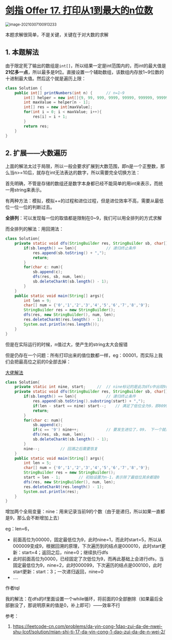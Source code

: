 # [剑指 Offer 17. 打印从1到最大的n位数](https://leetcode-cn.com/problems/da-yin-cong-1dao-zui-da-de-nwei-shu-lcof/)

<img src="C:\Users\surface\AppData\Roaming\Typora\typora-user-images\image-20210307100913233.png" alt="image-20210307100913233" style="zoom:80%;" />

本题求解很简单，不是关键，关键在于对大数的求解

## 1. 本题解法

由于限定死了输出的数组是`int[]`，所以结果一定是int范围内的，而int的最大值是**21亿多一点**，所以最多是9位。直接设置一个辅助数组，该数组内存放1~9位数的十进制最大值。然后这个就是遍历上限：

```java
class Solution {
    public int[] printNumbers(int n) {      // n=1~9
        int[] helper = new int[]{9, 99, 999, 9999, 99999, 999999, 9999999, 99999999, 999999999};
        int maxValue = helper[n - 1];
        int[] res = new int[maxValue];
        for(int i = 0; i < maxValue; i++){
            res[i] = i + 1;
        }
        return res;
    }
}
```

## 2. 扩展——大数遍历

上面的解法太过于局限，所以一般会要求扩展到大数范围，即n是一个正整数，那么当n>=10后，就存在int无法表达的数字，所以需要完全切换方法：

首先明确，不管是存储的数组还是数字本身都已经不能简单的用int来表示，而统一用string来表示。

有两种方法：模拟，模拟++的过程和进位过程，但是进位效率不高，需要从最低位一位一位的判断过去。

​						**全排列**：可以发现每一位的取值都是限制在0~9，我们可以用全排列的方式求解

而全排列的解法：用回溯法：

```java
class Solution{
    private static void dfs(StringBuilder res, StringBuilder sb, char[] num, int len){
        if(sb.length() == len){             // 递归终止条件
            res.append(sb.toString() + ",");
            return;
        }
        for(char c: num){
            sb.append(c);
            dfs(res, sb, num, len);
            sb.deleteCharAt(sb.length() - 1);
        }
    }
    public static void main(String[] args){
        int len = 9;
        char[] num = {'0','1','2','3','4','5','6','7','8','9'};
        StringBuilder res = new StringBuilder();
        dfs(res, new StringBuilder(), num, len);
        res.deleteCharAt(res.length() - 1);
        System.out.println(res.length());
    }
}
```

但是在实际运行的时候，n值过大，使产生的string太大会报错

但是仍存在一个问题：所有打印出来的值位数都一样，eg：00001，而实际上我们会把最高位之前的0全部去掉：

[大佬解法](https://leetcode-cn.com/problems/da-yin-cong-1dao-zui-da-de-nwei-shu-lcof/solution/mian-shi-ti-17-da-yin-cong-1-dao-zui-da-de-n-wei-2/)

```java
class Solution{
	private static int nine, start;     //  // nine标记的是此次dfs中出现9的次数，start标记的是最高位之前0的个数
    private static void dfs(StringBuilder res, StringBuilder sb, char[] num, int len){
        if(sb.length() == len){             // 递归终止条件
            res.append(sb.toString().substring(start) + ",");
            if(len - start == nine) start--;	// 满足了低位全为9，即0099，那说明之后是从0100开始的了，所以start要向前移（当前还不用移动）	
            return;
        }
        for(char c: num){
            sb.append(c);
            if(c == '9') nine++;			// 要发生进位了，09， 下一个就是10了
            dfs(res, sb, num, len);
            sb.deleteCharAt(sb.length() - 1);
        }
        nine--;			// 回溯之后需要恢复
    }
    public static void main(String[] args){
        int len = 5;
        char[] num = {'0','1','2','3','4','5','6','7','8','9'};
        StringBuilder res = new StringBuilder();
        start = len - 1;        // 初始设置为n-1，表示除了最低位其余都是0
        dfs(res, new StringBuilder(), num, len);
        res.deleteCharAt(res.length() - 1);
        System.out.println(res);
    }
}
```

增加两个全局变量：nine：用来记录当前9的个数（由于是递归，所以如果一直都是9，那么会不断增加上去）

eg：len=6， 

- 前面高位为00000，固定最低位为9，此时nine=1，而此时start=5，所以从000009变成9，根据回溯的原理，下次遍历到的结点是000010，此时start更新：start=4；返回之后，nine=0；继续执行dfs
- 此时前面高位为0000，已经固定了次低位为9，而再此基础上会进行dfs，当固定最低位为9，nine=2，此时000099，下次遍历的结点是000100，此时start更新：start：3；一次递归返回，nine=0
- ....

作者tql

我的解法：在dfs的if里面设置一个while循环，将前面的0全部删除（如果最后全部删没了，那说明原来的值是0，补上即可）——效率不行

参考：

1. https://leetcode-cn.com/problems/da-yin-cong-1dao-zui-da-de-nwei-shu-lcof/solution/mian-shi-ti-17-da-yin-cong-1-dao-zui-da-de-n-wei-2/